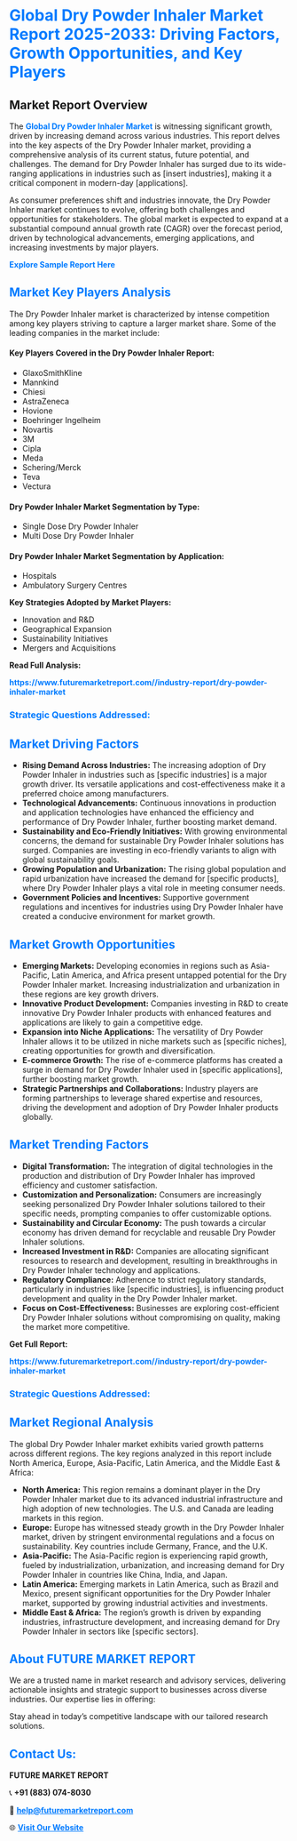 <h1 style="color: #007BFF;">Global Dry Powder Inhaler Market Report 2025-2033: Driving Factors, Growth Opportunities, and Key Players</h1>

<section id="overview">
<h2>Market Report Overview</h2>
<p>The <a href="https://www.futuremarketreport.com//industry-report/dry-powder-inhaler-market" style="color: #007BFF; text-decoration: none;"><strong>Global Dry Powder Inhaler Market</strong></a> is witnessing significant growth, driven by increasing demand across various industries. This report delves into the key aspects of the Dry Powder Inhaler market, providing a comprehensive analysis of its current status, future potential, and challenges. The demand for Dry Powder Inhaler has surged due to its wide-ranging applications in industries such as [insert industries], making it a critical component in modern-day [applications].</p>
<p>As consumer preferences shift and industries innovate, the Dry Powder Inhaler market continues to evolve, offering both challenges and opportunities for stakeholders. The global market is expected to expand at a substantial compound annual growth rate (CAGR) over the forecast period, driven by technological advancements, emerging applications, and increasing investments by major players.</p>
</section>

<section id="overview">
<p><a href="https://www.futuremarketreport.com//request-sample/reportId=64732" style="color: #007BFF; text-decoration: none;"><strong>Explore Sample Report Here</strong></a></p>
</section>

<section id="key-players">
<h2 style="color: #007BFF;">Market Key Players Analysis</h2>
<p>The Dry Powder Inhaler market is characterized by intense competition among key players striving to capture a larger market share. Some of the leading companies in the market include:</p>
<h4>Key Players Covered in the Dry Powder Inhaler Report:</h4>
<ul><li>GlaxoSmithKline</li><li>Mannkind</li><li>Chiesi</li><li>AstraZeneca</li><li>Hovione</li><li>Boehringer Ingelheim</li><li>Novartis</li><li>3M</li><li>Cipla</li><li>Meda</li><li>Schering/Merck</li><li>Teva</li><li>Vectura</li></ul>
<h4>Dry Powder Inhaler Market Segmentation by Type:</h4>
<ul><li>Single Dose Dry Powder Inhaler</li><li>Multi Dose Dry Powder Inhaler</li></ul>

<h4>Dry Powder Inhaler Market Segmentation by Application:</h4>
<ul><li>Hospitals</li><li>Ambulatory Surgery Centres</li></ul>
<p><strong>Key Strategies Adopted by Market Players:</strong></p>
<ul>
<li>Innovation and R&D</li>
<li>Geographical Expansion</li>
<li>Sustainability Initiatives</li>
<li>Mergers and Acquisitions</li>
</ul>
</section>

<section>
<p><strong>Read Full Analysis: </strong></p><a href="https://www.futuremarketreport.com//industry-report/dry-powder-inhaler-market" style="color: #007BFF; text-decoration: none;"><strong>https://www.futuremarketreport.com//industry-report/dry-powder-inhaler-market</strong></a>
<h3 style="color: #007BFF;">Strategic Questions Addressed:</h3>
</section>

<section id="driving-factors">
<h2 style="color: #007BFF;">Market Driving Factors</h2>
<ul>
<li><strong>Rising Demand Across Industries:</strong> The increasing adoption of Dry Powder Inhaler in industries such as [specific industries] is a major growth driver. Its versatile applications and cost-effectiveness make it a preferred choice among manufacturers.</li>
<li><strong>Technological Advancements:</strong> Continuous innovations in production and application technologies have enhanced the efficiency and performance of Dry Powder Inhaler, further boosting market demand.</li>
<li><strong>Sustainability and Eco-Friendly Initiatives:</strong> With growing environmental concerns, the demand for sustainable Dry Powder Inhaler solutions has surged. Companies are investing in eco-friendly variants to align with global sustainability goals.</li>
<li><strong>Growing Population and Urbanization:</strong> The rising global population and rapid urbanization have increased the demand for [specific products], where Dry Powder Inhaler plays a vital role in meeting consumer needs.</li>
<li><strong>Government Policies and Incentives:</strong> Supportive government regulations and incentives for industries using Dry Powder Inhaler have created a conducive environment for market growth.</li>
</ul>
</section>

<section id="growth-opportunities">
<h2 style="color: #007BFF;">Market Growth Opportunities</h2>
<ul>
<li><strong>Emerging Markets:</strong> Developing economies in regions such as Asia-Pacific, Latin America, and Africa present untapped potential for the Dry Powder Inhaler market. Increasing industrialization and urbanization in these regions are key growth drivers.</li>
<li><strong>Innovative Product Development:</strong> Companies investing in R&D to create innovative Dry Powder Inhaler products with enhanced features and applications are likely to gain a competitive edge.</li>
<li><strong>Expansion into Niche Applications:</strong> The versatility of Dry Powder Inhaler allows it to be utilized in niche markets such as [specific niches], creating opportunities for growth and diversification.</li>
<li><strong>E-commerce Growth:</strong> The rise of e-commerce platforms has created a surge in demand for Dry Powder Inhaler used in [specific applications], further boosting market growth.</li>
<li><strong>Strategic Partnerships and Collaborations:</strong> Industry players are forming partnerships to leverage shared expertise and resources, driving the development and adoption of Dry Powder Inhaler products globally.</li>
</ul>
</section>

<section id="trending-factors">
<h2 style="color: #007BFF;">Market Trending Factors</h2>
<ul>
<li><strong>Digital Transformation:</strong> The integration of digital technologies in the production and distribution of Dry Powder Inhaler has improved efficiency and customer satisfaction.</li>
<li><strong>Customization and Personalization:</strong> Consumers are increasingly seeking personalized Dry Powder Inhaler solutions tailored to their specific needs, prompting companies to offer customizable options.</li>
<li><strong>Sustainability and Circular Economy:</strong> The push towards a circular economy has driven demand for recyclable and reusable Dry Powder Inhaler solutions.</li>
<li><strong>Increased Investment in R&D:</strong> Companies are allocating significant resources to research and development, resulting in breakthroughs in Dry Powder Inhaler technology and applications.</li>
<li><strong>Regulatory Compliance:</strong> Adherence to strict regulatory standards, particularly in industries like [specific industries], is influencing product development and quality in the Dry Powder Inhaler market.</li>
<li><strong>Focus on Cost-Effectiveness:</strong> Businesses are exploring cost-efficient Dry Powder Inhaler solutions without compromising on quality, making the market more competitive.</li>
</ul>
</section>

<section>
<p><strong>Get Full Report: </strong></p><a href="https://www.futuremarketreport.com//industry-report/dry-powder-inhaler-market" style="color: #007BFF; text-decoration: none;"><strong>https://www.futuremarketreport.com//industry-report/dry-powder-inhaler-market</strong></a>
<h3 style="color: #007BFF;">Strategic Questions Addressed:</h3>
</section>


<section id="regional-analysis">
<h2 style="color: #007BFF;">Market Regional Analysis</h2>
<p>The global Dry Powder Inhaler market exhibits varied growth patterns across different regions. The key regions analyzed in this report include North America, Europe, Asia-Pacific, Latin America, and the Middle East & Africa:</p>
<ul>
<li><strong>North America:</strong> This region remains a dominant player in the Dry Powder Inhaler market due to its advanced industrial infrastructure and high adoption of new technologies. The U.S. and Canada are leading markets in this region.</li>
<li><strong>Europe:</strong> Europe has witnessed steady growth in the Dry Powder Inhaler market, driven by stringent environmental regulations and a focus on sustainability. Key countries include Germany, France, and the U.K.</li>
<li><strong>Asia-Pacific:</strong> The Asia-Pacific region is experiencing rapid growth, fueled by industrialization, urbanization, and increasing demand for Dry Powder Inhaler in countries like China, India, and Japan.</li>
<li><strong>Latin America:</strong> Emerging markets in Latin America, such as Brazil and Mexico, present significant opportunities for the Dry Powder Inhaler market, supported by growing industrial activities and investments.</li>
<li><strong>Middle East & Africa:</strong> The region’s growth is driven by expanding industries, infrastructure development, and increasing demand for Dry Powder Inhaler in sectors like [specific sectors].</li>
</ul>
</section>

<footer>
<h2 style="color: #007BFF;">About FUTURE MARKET REPORT</h2>
<p>We are a trusted name in market research and advisory services, delivering actionable insights and strategic support to businesses across diverse industries. Our expertise lies in offering:</p>

<p>Stay ahead in today’s competitive landscape with our tailored research solutions.</p>

<h2 style="color: #007BFF;">Contact Us:</h2>
<p><strong>FUTURE MARKET REPORT</strong></p>
<p>📞 <strong>+91 (883) 074-8030</strong></p>
<p>📧 <strong><a href="mailto:help@futuremarketreport.com" style="color: #007BFF;">help@futuremarketreport.com</a></strong></p>
<p>🌐 <strong><a href="https://www.futuremarketreport.com/" style="color: #007BFF;">Visit Our Website</a></strong></p>
</footer>